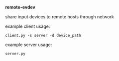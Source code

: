 **remote-evdev**

share input devices to remote hosts through network  
  
example client usage:  

    client.py -s server -d device_path 

   
example server usage:  

    server.py
